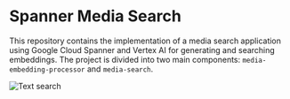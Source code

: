 # Spanner Media Search

This repository contains the implementation of a media search application using Google Cloud Spanner and Vertex AI for generating and searching embeddings. The project is divided into two main components: `media-embedding-processor` and `media-search`.

![Text search](.media-search/text.png)
